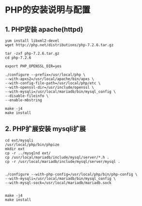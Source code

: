 # PHP的安装说明与配置  

## 1. PHP安装 apache(httpd)
	yum install libxml2-devel 
	wget http://php.net/distributions/php-7.2.6.tar.gz
	
	tar -zxf php-7.2.6.tar.gz
	cd php-7.2.6
	
	export PHP_OPENSSL_DIR=yes

	./configure --prefix=/usr/local/php \
	--with-apxs2=/usr/local/apache/bin/apxs \ 
	--with-config-file-path=/usr/local/php/etc \  
	--with-openssl-dir=/usr/include/openssl \
	--with-mysqli=/usr/local/mariadb/bin/mysql_config \
	--disable-fileinfo \
	--enable-mbstring 
	
	make -j4
	make install

## 2. PHP扩展安装 mysqli扩展
	cd ext/mysqli
	/usr/local/php/bin/phpize 
	mkdir ext
	cp -r ../mysqlnd ext/
	cp /usr/local/mariadb/include/mysql/server/*.h .
	cp -r /usr/local/mariadb/include/mysql/server/mysql .
	
	
	./configure --with-php-config=/usr/local/php/bin/php-config \
	--with-mysqli=/usr/local/mariadb/bin/mysql_config \
	--with-mysql-sock=/usr/local/mariadb/mariadb.sock 
	
	
	make -j4
	make install
	
	